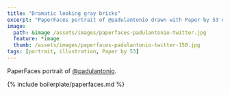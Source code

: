 ```yaml
---
title: "Dramatic looking gray bricks"
excerpt: "PaperFaces portrait of @padulantonio drawn with Paper by 53 on an iPad."
image: 
  path: &image /assets/images/paperfaces-padulantonio-twitter.jpg 
  feature: *image
  thumb: /assets/images/paperfaces-padulantonio-twitter-150.jpg
tags: [portrait, illustration, Paper by 53]
---
```


PaperFaces portrait of [@padulantonio](http://twitter.com/padulantonio).

{% include boilerplate/paperfaces.md %}
